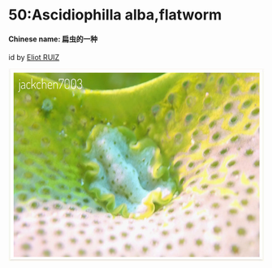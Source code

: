 # 50:Ascidiophilla alba,flatworm

#### Chinese name: 扁虫的一种

id by [Eliot RUIZ](https://www.instagram.com/biodiving)

![](../../.gitbook/assets/ascidiophilla-alba.jpg)

